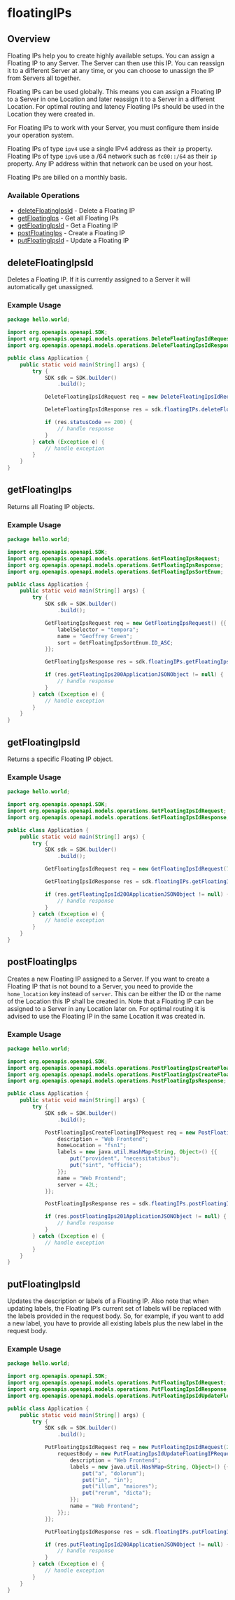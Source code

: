 # floatingIPs

## Overview

Floating IPs help you to create highly available setups. You can assign a Floating IP to any Server. The Server can then use this IP. You can reassign it to a different Server at any time, or you can choose to unassign the IP from Servers all together.

Floating IPs can be used globally. This means you can assign a Floating IP to a Server in one Location and later reassign it to a Server in a different Location. For optimal routing and latency Floating IPs should be used in the Location they were created in.

For Floating IPs to work with your Server, you must configure them inside your operation system.

Floating IPs of type `ipv4` use a single IPv4 address as their `ip` property. Floating IPs of type `ipv6` use a /64 network such as `fc00::/64` as their `ip` property. Any IP address within that network can be used on your host.

Floating IPs are billed on a monthly basis.


### Available Operations

* [deleteFloatingIpsId](#deletefloatingipsid) - Delete a Floating IP
* [getFloatingIps](#getfloatingips) - Get all Floating IPs
* [getFloatingIpsId](#getfloatingipsid) - Get a Floating IP
* [postFloatingIps](#postfloatingips) - Create a Floating IP
* [putFloatingIpsId](#putfloatingipsid) - Update a Floating IP

## deleteFloatingIpsId

Deletes a Floating IP. If it is currently assigned to a Server it will automatically get unassigned.

### Example Usage

```java
package hello.world;

import org.openapis.openapi.SDK;
import org.openapis.openapi.models.operations.DeleteFloatingIpsIdRequest;
import org.openapis.openapi.models.operations.DeleteFloatingIpsIdResponse;

public class Application {
    public static void main(String[] args) {
        try {
            SDK sdk = SDK.builder()
                .build();

            DeleteFloatingIpsIdRequest req = new DeleteFloatingIpsIdRequest(569618L);            

            DeleteFloatingIpsIdResponse res = sdk.floatingIPs.deleteFloatingIpsId(req);

            if (res.statusCode == 200) {
                // handle response
            }
        } catch (Exception e) {
            // handle exception
        }
    }
}
```

## getFloatingIps

Returns all Floating IP objects.

### Example Usage

```java
package hello.world;

import org.openapis.openapi.SDK;
import org.openapis.openapi.models.operations.GetFloatingIpsRequest;
import org.openapis.openapi.models.operations.GetFloatingIpsResponse;
import org.openapis.openapi.models.operations.GetFloatingIpsSortEnum;

public class Application {
    public static void main(String[] args) {
        try {
            SDK sdk = SDK.builder()
                .build();

            GetFloatingIpsRequest req = new GetFloatingIpsRequest() {{
                labelSelector = "tempora";
                name = "Geoffrey Green";
                sort = GetFloatingIpsSortEnum.ID_ASC;
            }};            

            GetFloatingIpsResponse res = sdk.floatingIPs.getFloatingIps(req);

            if (res.getFloatingIps200ApplicationJSONObject != null) {
                // handle response
            }
        } catch (Exception e) {
            // handle exception
        }
    }
}
```

## getFloatingIpsId

Returns a specific Floating IP object.

### Example Usage

```java
package hello.world;

import org.openapis.openapi.SDK;
import org.openapis.openapi.models.operations.GetFloatingIpsIdRequest;
import org.openapis.openapi.models.operations.GetFloatingIpsIdResponse;

public class Application {
    public static void main(String[] args) {
        try {
            SDK sdk = SDK.builder()
                .build();

            GetFloatingIpsIdRequest req = new GetFloatingIpsIdRequest(756107L);            

            GetFloatingIpsIdResponse res = sdk.floatingIPs.getFloatingIpsId(req);

            if (res.getFloatingIpsId200ApplicationJSONObject != null) {
                // handle response
            }
        } catch (Exception e) {
            // handle exception
        }
    }
}
```

## postFloatingIps

Creates a new Floating IP assigned to a Server. If you want to create a Floating IP that is not bound to a Server, you need to provide the `home_location` key instead of `server`. This can be either the ID or the name of the Location this IP shall be created in. Note that a Floating IP can be assigned to a Server in any Location later on. For optimal routing it is advised to use the Floating IP in the same Location it was created in.

### Example Usage

```java
package hello.world;

import org.openapis.openapi.SDK;
import org.openapis.openapi.models.operations.PostFloatingIpsCreateFloatingIPRequest;
import org.openapis.openapi.models.operations.PostFloatingIpsCreateFloatingIPRequestTypeEnum;
import org.openapis.openapi.models.operations.PostFloatingIpsResponse;

public class Application {
    public static void main(String[] args) {
        try {
            SDK sdk = SDK.builder()
                .build();

            PostFloatingIpsCreateFloatingIPRequest req = new PostFloatingIpsCreateFloatingIPRequest(PostFloatingIpsCreateFloatingIPRequestTypeEnum.IPV6) {{
                description = "Web Frontend";
                homeLocation = "fsn1";
                labels = new java.util.HashMap<String, Object>() {{
                    put("provident", "necessitatibus");
                    put("sint", "officia");
                }};
                name = "Web Frontend";
                server = 42L;
            }};            

            PostFloatingIpsResponse res = sdk.floatingIPs.postFloatingIps(req);

            if (res.postFloatingIps201ApplicationJSONObject != null) {
                // handle response
            }
        } catch (Exception e) {
            // handle exception
        }
    }
}
```

## putFloatingIpsId

Updates the description or labels of a Floating IP.
Also note that when updating labels, the Floating IP’s current set of labels will be replaced with the labels provided in the request body. So, for example, if you want to add a new label, you have to provide all existing labels plus the new label in the request body.

### Example Usage

```java
package hello.world;

import org.openapis.openapi.SDK;
import org.openapis.openapi.models.operations.PutFloatingIpsIdRequest;
import org.openapis.openapi.models.operations.PutFloatingIpsIdResponse;
import org.openapis.openapi.models.operations.PutFloatingIpsIdUpdateFloatingIPRequest;

public class Application {
    public static void main(String[] args) {
        try {
            SDK sdk = SDK.builder()
                .build();

            PutFloatingIpsIdRequest req = new PutFloatingIpsIdRequest(223081L) {{
                requestBody = new PutFloatingIpsIdUpdateFloatingIPRequest() {{
                    description = "Web Frontend";
                    labels = new java.util.HashMap<String, Object>() {{
                        put("a", "dolorum");
                        put("in", "in");
                        put("illum", "maiores");
                        put("rerum", "dicta");
                    }};
                    name = "Web Frontend";
                }};;
            }};            

            PutFloatingIpsIdResponse res = sdk.floatingIPs.putFloatingIpsId(req);

            if (res.putFloatingIpsId200ApplicationJSONObject != null) {
                // handle response
            }
        } catch (Exception e) {
            // handle exception
        }
    }
}
```
